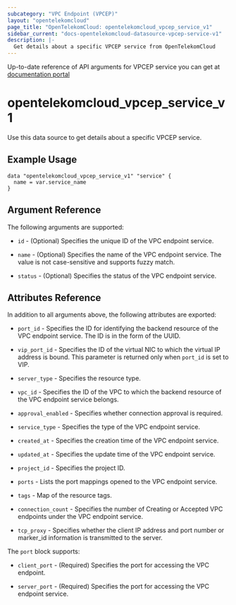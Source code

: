 ```yaml
---
subcategory: "VPC Endpoint (VPCEP)"
layout: "opentelekomcloud"
page_title: "OpenTelekomCloud: opentelekomcloud_vpcep_service_v1"
sidebar_current: "docs-opentelekomcloud-datasource-vpcep-service-v1"
description: |-
  Get details about a specific VPCEP service from OpenTelekomCloud
---
```


Up-to-date reference of API arguments for VPCEP service you can get at
[documentation portal](https://docs.otc.t-systems.com/vpc-endpoint/api-ref/apis/apis_for_managing_vpc_endpoint_services/querying_details_about_a_vpc_endpoint_service.html#vpcep-06-0202)

# opentelekomcloud_vpcep_service_v1

Use this data source to get details about a specific VPCEP service.

## Example Usage

```hcl
data "opentelekomcloud_vpcep_service_v1" "service" {
  name = var.service_name
}
```

## Argument Reference

The following arguments are supported:

* `id` - (Optional) Specifies the unique ID of the VPC endpoint service.

* `name` - (Optional) Specifies the name of the VPC endpoint service.
  The value is not case-sensitive and supports fuzzy match.

* `status` - (Optional) Specifies the status of the VPC endpoint service.

## Attributes Reference

In addition to all arguments above, the following attributes are exported:

* `port_id` - Specifies the ID for identifying the backend resource of the VPC endpoint service. The ID is in the form of the UUID.

* `vip_port_id` - Specifies the ID of the virtual NIC to which the virtual IP address is bound.
  This parameter is returned only when `port_id` is set to VIP.

* `server_type` - Specifies the resource type.

* `vpc_id` - Specifies the ID of the VPC to which the backend resource of the VPC endpoint service belongs.

* `approval_enabled` - Specifies whether connection approval is required.

* `service_type` - Specifies the type of the VPC endpoint service.

* `created_at` - Specifies the creation time of the VPC endpoint service.

* `updated_at` - Specifies the update time of the VPC endpoint service.

* `project_id` - Specifies the project ID.

* `ports` - Lists the port mappings opened to the VPC endpoint service.

* `tags` - Map of the resource tags.

* `connection_count` - Specifies the number of Creating or Accepted VPC endpoints under the VPC endpoint service.

* `tcp_proxy` - Specifies whether the client IP address and port number or marker_id information is transmitted to the server.

The `port` block supports:

* `client_port` - (Required) Specifies the port for accessing the VPC endpoint.

* `server_port` - (Required) Specifies the port for accessing the VPC endpoint service.
